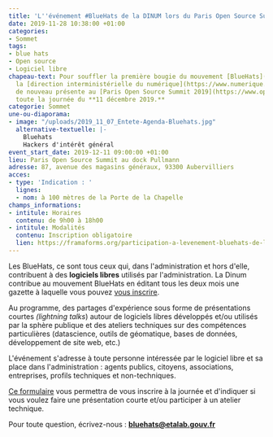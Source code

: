 ```yaml
---
title: 'L''événement #BlueHats de la DINUM lors du Paris Open Source Summit 2019'
date: 2019-11-28 10:38:00 +01:00
categories:
- Sommet
tags:
- blue hats
- Open source
- Logiciel libre
chapeau-text: Pour souffler la première bougie du mouvement [BlueHats](https://www.numerique.gouv.fr/actualites/la-communaute-blue-hats-hackers-dinteret-general-est-lancee-rejoignez-nous/),
  la [direction interministérielle du numérique](https://www.numerique.gouv.fr/) sera
  de nouveau présente au [Paris Open Source Summit 2019](https://www.opensourcesummit.paris/)
  toute la journée du **11 décembre 2019.**
categorie: Sommet
une-ou-diaporama:
- image: "/uploads/2019_11_07_Entete-Agenda-Bluehats.jpg"
  alternative-textuelle: |-
    Bluehats
    Hackers d'intérêt général
event_start_date: 2019-12-11 09:00:00 +01:00
lieu: Paris Open Source Summit au dock Pullmann
adresse: 87, avenue des magasins généraux, 93300 Aubervilliers
acces:
- type: 'Indication : '
  lignes:
  - nom: à 100 mètres de la Porte de la Chapelle
champs_informations:
- intitule: Horaires
  contenu: de 9h00 à 18h00
- intitule: Modalités
  contenu: Inscription obligatoire
  lien: https://framaforms.org/participation-a-levenement-bluehats-de-la-dinum-lors-du-paris-open-source-summit-2019-1574254577
---
```


Les BlueHats, ce sont tous ceux qui, dans l'administration et hors d'elle, contribuent à des **logiciels libres** utilisés par l'administration. La Dinum contribue au mouvement BlueHats en éditant tous les deux mois une gazette à laquelle vous pouvez [vous inscrire](https://infolettres.etalab.gouv.fr/subscribe/bluehats@mail.etalab.studio).

Au programme, des partages d'expérience sous forme de présentations courtes *(lightning talks*) autour de logiciels libres développés et/ou utilisés par la sphère publique et des ateliers techniques sur des compétences particulières (datascience, outils de géomatique, bases de données, développement de site web, etc.)

L'événement s'adresse à toute personne intéressée par le logiciel libre et sa place dans l'administration : agents publics, citoyens, associations, entreprises, profils techniques et non-techniques.

[Ce formulaire](https://framaforms.org/participation-a-levenement-bluehats-de-la-dinum-lors-du-paris-open-source-summit-2019-1574254577) vous permettra de vous inscrire à la journée et d'indiquer si vous voulez faire une présentation courte et/ou participer à un atelier technique.

Pour toute question, écrivez-nous : **[bluehats@etalab.gouv.fr](mailto:bluehats@etalab.gouv.fr)**